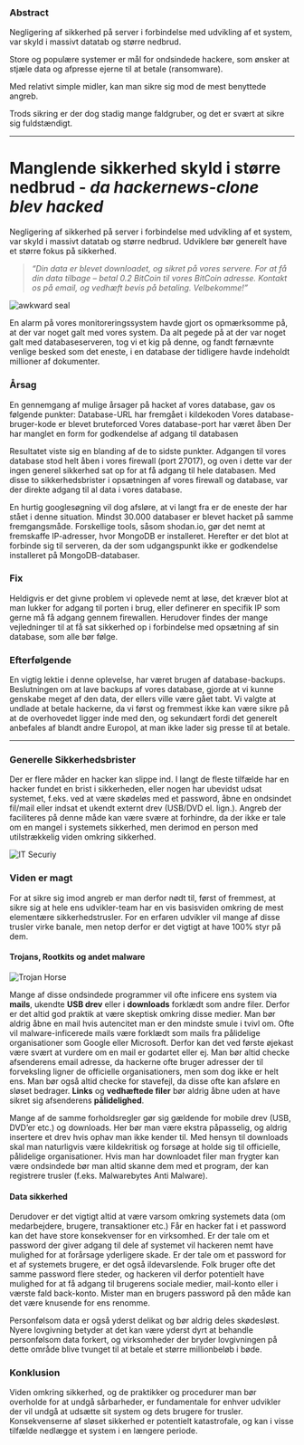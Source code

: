 ### Abstract

Negligering af sikkerhed på server i forbindelse med udvikling af et system, var skyld i massivt datatab og større nedbrud.
 
Store og populære systemer er mål for ondsindede hackere, som ønsker at stjæle data og afpresse ejerne til at betale (ransomware).
 
Med relativt simple midler, kan man sikre sig mod de mest benyttede angreb.
 
Trods sikring er der dog stadig mange faldgruber, og det er svært at sikre sig fuldstændigt.

___

# Manglende sikkerhed skyld i større nedbrud - *da hackernews-clone blev hacked*

Negligering af sikkerhed på server i forbindelse med udvikling af et system, var skyld i massivt datatab og større nedbrud. Udviklere bør generelt have et større fokus på sikkerhed.

> *“Din data er blevet downloadet, og sikret på vores servere. For at få din data tilbage – betal 0.2 BitCoin til vores BitCoin adresse. Kontakt os på email, og vedhæft bevis på betaling. Velbekomme!”*

![awkward seal](http://i0.kym-cdn.com/photos/images/original/000/741/861/6b4.jpg "Awkward Seal")

En alarm på vores monitoreringssystem havde gjort os opmærksomme på, at der var noget galt med vores system. Da alt pegede på at der var noget galt med databaseserveren, tog vi et kig på denne, og fandt førnævnte venlige besked som det eneste, i en database der tidligere havde indeholdt millioner af dokumenter.

### Årsag

En gennemgang af mulige årsager på hacket af vores database, gav os følgende punkter:
Database-URL har fremgået i kildekoden
Vores database-bruger-kode er blevet bruteforced
Vores database-port har været åben
Der har manglet en form for godkendelse af adgang til databasen

Resultatet viste sig en blanding af de to sidste punkter. Adgangen til vores database stod helt åben i vores firewall (port 27017), og oven i dette var der ingen generel sikkerhed sat op for at få adgang til hele databasen. Med disse to sikkerhedsbrister i opsætningen af vores firewall og database, var der direkte adgang til al data i vores database.

En hurtig googlesøgning vil dog afsløre, at vi langt fra er de eneste der har stået i denne situation. Mindst 30.000 databaser er blevet hacket på samme fremgangsmåde. Forskellige tools, såsom shodan.io, gør det nemt at fremskaffe IP-adresser, hvor MongoDB er installeret. Herefter er det blot at forbinde sig til serveren, da der som udgangspunkt ikke er godkendelse installeret på MongoDB-databaser.

### Fix

Heldigvis er det givne problem vi oplevede nemt at løse, det kræver blot at man lukker for adgang til porten i brug, eller definerer en specifik IP som gerne må få adgang gennem firewallen. Herudover findes der mange vejledninger til at få sat sikkerhed op i forbindelse med opsætning af sin database, som alle bør følge.

### Efterfølgende

En vigtig lektie i denne oplevelse, har været brugen af database-backups. Beslutningen om at lave backups af vores database, gjorde at vi kunne genskabe meget af den data, der ellers ville være gået tabt. Vi valgte at undlade at betale hackerne, da vi først og fremmest ikke kan være sikre på at de overhovedet ligger inde med den, og sekundært fordi det generelt anbefales af blandt andre Europol, at man ikke lader sig presse til at betale.

 
 ___
 
 ### Generelle Sikkerhedsbrister
 
Der er flere måder en hacker kan slippe ind. I langt de fleste tilfælde har en hacker fundet en brist i sikkerheden, eller nogen har ubevidst udsat systemet, f.eks. ved at være skødeløs med et password, åbne en ondsindet fil/mail eller indsat et ukendt externt drev (USB/DVD el. lign.). Angreb der faciliteres på denne måde kan være svære at forhindre, da der ikke er tale om en mangel i systemets sikkerhed, men derimod en person med utilstrækkelig viden omkring sikkerhed. 

![IT Securiy](https://i.imgur.com/tDikfo6.png "")

### Viden er magt
 
For at sikre sig imod angreb er man derfor nødt til, først of fremmest, at sikre sig at hele ens udvikler-team har en vis basisviden omkring de mest elementære sikkerhedstrusler. For en erfaren udvikler vil mange af disse trusler virke banale, men netop derfor er det vigtigt at have 100% styr på dem.

#### Trojans, Rootkits og andet malware

![Trojan Horse](http://s2.quickmeme.com/img/5d/5d91e23d0b04b87bc44a4068fda43ccead75a85e392fa6710812a6ca4459424f.jpg)

Mange af disse ondsindede programmer vil ofte inficere ens system via **mails**, ukendte **USB drev** eller i **downloads** forklædt som andre filer. Derfor er det altid god praktik at være skeptisk omkring disse medier. Man bør aldrig åbne en mail hvis autencitet man er den mindste smule i tvivl om. Ofte vil malware-inficerede mails være forklædt som mails fra pålidelige organisationer som Google eller Microsoft. Derfor kan det ved første øjekast være svært at vurdere om en mail er godartet eller ej. Man bør altid checke afsenderens email adresse, da hackerne ofte bruger adresser der til forveksling ligner de officielle organisationers, men som dog ikke er helt ens. Man bør også altid checke for stavefejl, da disse ofte kan afsløre en sløset bedrager. **Links** og **vedhæftede filer** bør aldrig åbne uden at have sikret sig afsenderens **pålidelighed**. 

Mange af de samme forholdsregler gør sig gældende for mobile drev (USB, DVD’er etc.) og downloads. Her bør man være ekstra påpasselig, og aldrig insertere et drev hvis ophav man ikke kender til. Med hensyn til downloads skal man naturligvis være kildekritisk og forsøge at holde sig til officielle, pålidelige organisationer. Hvis man har downloadet filer man frygter kan være ondsindede bør man altid skanne dem med et program, der kan registrere trusler (f.eks. Malwarebytes Anti Malware).

#### Data sikkerhed

Derudover er det vigtigt altid at være varsom omkring systemets data (om medarbejdere, brugere, transaktioner etc.) Får en hacker fat i et password kan det have store konsekvenser for en virksomhed. Er der tale om et password der giver adgang til dele af systemet vil hackeren nemt have mulighed for at forårsage yderligere skade. Er der tale om et password for et af systemets brugere, er det også ildevarslende. Folk bruger ofte det samme password flere steder, og hackeren vil derfor potentielt have mulighed for at få adgang til brugerens sociale medier, mail-konto eller i værste fald back-konto. Mister man en brugers password på den måde kan det være knusende for ens renomme.

Personfølsom data er også yderst delikat og bør aldrig deles skødesløst. Nyere lovgivning betyder at det kan være yderst dyrt at behandle personfølsom data forkert, og virksomheder der bryder lovgivningen på dette område blive tvunget til at betale et større millionbeløb i bøde.

### Konklusion

Viden omkring sikkerhed, og de praktikker og procedurer man bør overholde for at undgå sårbarheder, er fundamentale for enhver udvikler der vil undgå at udsætte sit system og dets brugere for trusler. Konsekvenserne af sløset sikkerhed er potentielt katastrofale, og kan i visse tilfælde nedlægge et system i en længere periode. 
